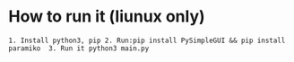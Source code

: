 # How to run it (liunux only)
`1. Install python3, pip
  2. Run:pip install PySimpleGUI && pip install paramiko 
  3. Run it python3 main.py
`
